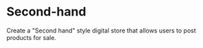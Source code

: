 # Second-hand
Create a "Second hand" style digital store that allows users to post products for sale.
